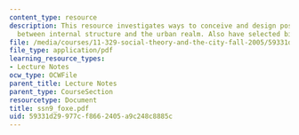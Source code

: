 ```yaml
---
content_type: resource
description: This resource investigates ways to conceive and design positive relationships
  between internal structure and the urban realm. Also have selected bibliography.
file: /media/courses/11-329-social-theory-and-the-city-fall-2005/59331d29977cf8662405a9c248c8885c_ssn9_foxe.pdf
file_type: application/pdf
learning_resource_types:
- Lecture Notes
ocw_type: OCWFile
parent_title: Lecture Notes
parent_type: CourseSection
resourcetype: Document
title: ssn9_foxe.pdf
uid: 59331d29-977c-f866-2405-a9c248c8885c
---
```

